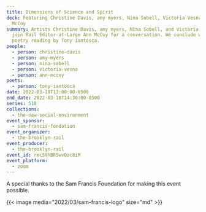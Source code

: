 ```yaml
---
title: Dimensions of Science and Spirit
deck: Featuring Christine Davis, amy myers, Nina Sobell, Victoria Vesna, and Ann
  McCoy
summary: Artists Christine Davis, amy myers, Nina Sobell, and Victoria Vesna
  join Rail Editor-at-Large Ann McCoy for a conversation. We conclude with a
  poetry reading by Tony Iantosca.
people:
  - person: christine-davis
  - person: amy-myers
  - person: nina-sobell
  - person: victoria-vesna
  - person: ann-mccoy
poets:
  - person: tony-iantosca
date: 2022-03-18T13:00:00-0500
end_date: 2022-03-18T14:30:00-0500
series: 518
collections:
  - the-new-social-environment
event_sponsor:
  - sam-francis-fondation
event_organizer:
  - the-brooklyn-rail
event_producer:
  - the-brooklyn-rail
event_id: recS9hBR5wvQzc8iM
event_platform:
  - zoom
---
```

A special thanks to the Sam Francis Foundation for making this event possible.

{{< image media="2022/03/sam-francis-logo" size="md" >}}